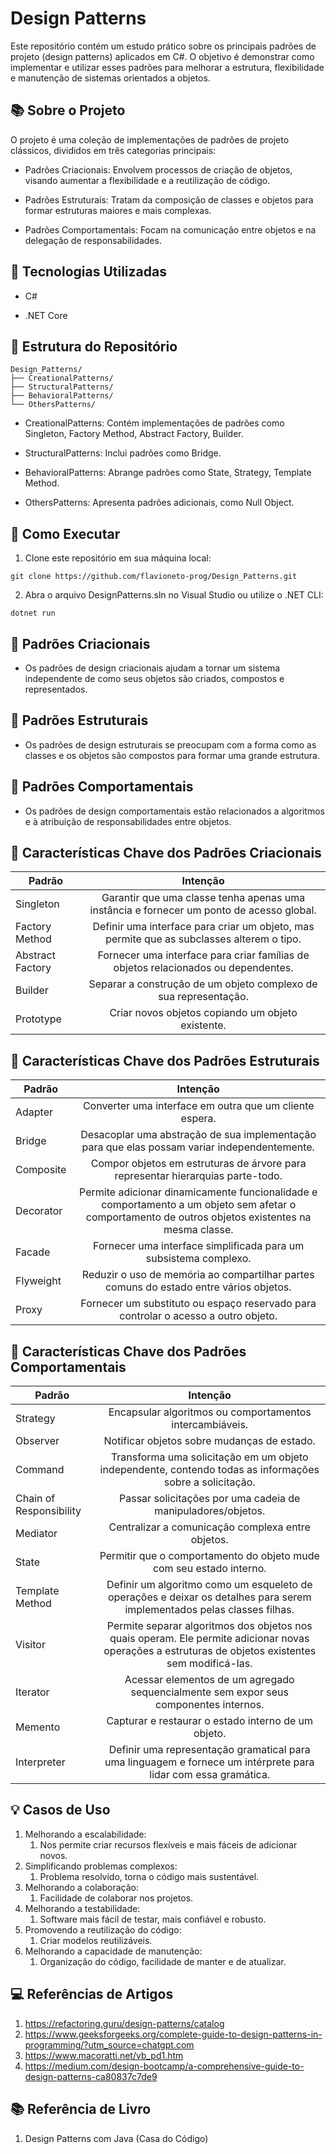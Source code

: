 # Design Patterns

Este repositório contém um estudo prático sobre os principais padrões de projeto (design patterns) aplicados em C#. 
O objetivo é demonstrar como implementar e utilizar esses padrões para melhorar a estrutura, flexibilidade e manutenção de sistemas orientados a objetos.

## 📚 Sobre o Projeto

O projeto é uma coleção de implementações de padrões de projeto clássicos, divididos em três categorias principais:

* Padrões Criacionais: Envolvem processos de criação de objetos, visando aumentar a flexibilidade e a reutilização de código.

* Padrões Estruturais: Tratam da composição de classes e objetos para formar estruturas maiores e mais complexas.

* Padrões Comportamentais: Focam na comunicação entre objetos e na delegação de responsabilidades.

## 🔧 Tecnologias Utilizadas

* C#

* .NET Core

## 🧪 Estrutura do Repositório

```
Design_Patterns/
├── CreationalPatterns/
├── StructuralPatterns/
├── BehavioralPatterns/
└── OthersPatterns/
```

* CreationalPatterns: Contém implementações de padrões como Singleton, Factory Method, Abstract Factory, Builder.

* StructuralPatterns: Inclui padrões como Bridge.

* BehavioralPatterns: Abrange padrões como State, Strategy, Template Method.

* OthersPatterns: Apresenta padrões adicionais, como Null Object.

## 🚀 Como Executar

1. Clone este repositório em sua máquina local:

```
git clone https://github.com/flavioneto-prog/Design_Patterns.git
```

2. Abra o arquivo DesignPatterns.sln no Visual Studio ou utilize o .NET CLI:
```
dotnet run
```

## 📌 Padrões Criacionais
* Os padrões de design criacionais ajudam a tornar um sistema independente de como seus objetos são criados, compostos e representados.

## 📌 Padrões Estruturais
* Os padrões de design estruturais se preocupam com a forma como as classes e os objetos são compostos para formar uma grande estrutura.

## 📌 Padrões Comportamentais
* Os padrões de design comportamentais estão relacionados a algoritmos e à atribuição de responsabilidades entre objetos.

## 🧠 Características Chave dos Padrões Criacionais

| Padrão                  | Intenção                                                                             |
| ----------------------- |:------------------------------------------------------------------------------------:|
| Singleton               | Garantir que uma classe tenha apenas uma instância e fornecer um ponto de acesso global.
| Factory Method          | Definir uma interface para criar um objeto, mas permite que as subclasses alterem o tipo.
| Abstract Factory        | Fornecer uma interface para criar famílias de objetos relacionados ou dependentes.
| Builder                 | Separar a construção de um objeto complexo de sua representação.
| Prototype               | Criar novos objetos copiando um objeto existente.

## 🧠 Características Chave dos Padrões Estruturais

| Padrão                  | Intenção                                                                             |
| ----------------------- |:------------------------------------------------------------------------------------:|
| Adapter                 | Converter uma interface em outra que um cliente espera.
| Bridge                  | Desacoplar uma abstração de sua implementação para que elas possam variar independentemente.
| Composite               | Compor objetos em estruturas de árvore para representar hierarquias parte-todo.
| Decorator               | Permite adicionar dinamicamente funcionalidade e comportamento a um objeto sem afetar o comportamento de outros objetos existentes na mesma classe.
| Facade                  | Fornecer uma interface simplificada para um subsistema complexo.
| Flyweight               | Reduzir o uso de memória ao compartilhar partes comuns do estado entre vários objetos.
| Proxy                   | Fornecer um substituto ou espaço reservado para controlar o acesso a outro objeto.

## 🧠 Características Chave dos Padrões Comportamentais

| Padrão                  | Intenção                                                                             |
| ----------------------- |:------------------------------------------------------------------------------------:|
| Strategy                | Encapsular algoritmos ou comportamentos intercambiáveis.
| Observer                | Notificar objetos sobre mudanças de estado.
| Command                 | Transforma uma solicitação em um objeto independente, contendo todas as informações sobre a solicitação.
| Chain of Responsibility | Passar solicitações por uma cadeia de manipuladores/objetos.
| Mediator                | Centralizar a comunicação complexa entre objetos.
| State                   | Permitir que o comportamento do objeto mude com seu estado interno.
| Template Method         | Definir um algoritmo como um esqueleto de operações e deixar os detalhes para serem implementados pelas classes filhas.
| Visitor                 | Permite separar algoritmos dos objetos nos quais operam. Ele permite adicionar novas operações a estruturas de objetos existentes sem modificá-las.
| Iterator                | Acessar elementos de um agregado sequencialmente sem expor seus componentes internos.
| Memento                 | Capturar e restaurar o estado interno de um objeto.
| Interpreter             | Definir uma representação gramatical para uma linguagem e fornece um intérprete para lidar com essa gramática.

## 💡 Casos de Uso
1. Melhorando a escalabilidade:
   1. Nos permite criar recursos flexíveis e mais fáceis de adicionar novos.
2. Simplificando problemas complexos:
   1. Problema resolvido, torna o código mais sustentável.
3. Melhorando a colaboração:
   1. Facilidade de colaborar nos projetos.
4. Melhorando a testabilidade:
   1. Software mais fácil de testar, mais confiável e robusto.
5. Promovendo a reutilização do código:
   1. Criar modelos reutilizáveis.
6. Melhorando a capacidade de manutenção:
   1. Organização do código, facilidade de manter e de atualizar.

## 💻 Referências de Artigos
1. https://refactoring.guru/design-patterns/catalog
2. https://www.geeksforgeeks.org/complete-guide-to-design-patterns-in-programming/?utm_source=chatgpt.com
3. https://www.macoratti.net/vb_pd1.htm
4. https://medium.com/design-bootcamp/a-comprehensive-guide-to-design-patterns-ca80837c7de9

## 📚 Referência de Livro
1. Design Patterns com Java (Casa do Código)
